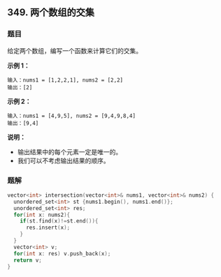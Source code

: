 ## 349. 两个数组的交集

### 题目

给定两个数组，编写一个函数来计算它们的交集。

**示例 1：**

```
输入：nums1 = [1,2,2,1], nums2 = [2,2]
输出：[2]
```

**示例 2：**

```
输入：nums1 = [4,9,5], nums2 = [9,4,9,8,4]
输出：[9,4]
```

**说明：**

- 输出结果中的每个元素一定是唯一的。
- 我们可以不考虑输出结果的顺序。

### 题解

```cpp
vector<int> intersection(vector<int>& nums1, vector<int>& nums2) {
  unordered_set<int> st {nums1.begin(), nums1.end()};
  unordered_set<int> res;
  for(int x: nums2){
    if(st.find(x)!=st.end()){
      res.insert(x);
    }
  }
  vector<int> v;
  for(int x: res) v.push_back(x);
  return v;
}
```